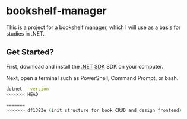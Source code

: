 # bookshelf-manager
This is a project for a bookshelf manager, which I will use as a basis for studies in .NET.


## Get Started?

First, download and install the [.NET SDK](https://dotnet.microsoft.com/pt-br/download/dotnet) SDK on your computer.

Next, open a terminal such as PowerShell, Command Prompt, or bash.

```bash
dotnet --version
<<<<<<< HEAD

=======
>>>>>>> df1383e (init structure for book CRUD and design frontend)
